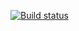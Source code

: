 [![Build status](https://ci.appveyor.com/api/projects/status/b1a4kmbqmmleypoe?svg=true)](https://ci.appveyor.com/project/Vinarskaya/2-3-postmanecho)